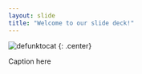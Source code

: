 ```yaml
---
layout: slide
title: "Welcome to our slide deck!"
---
```


![defunktocat](https://octodex.github.com/images/defunktocat.png)
{: .center}

Caption here

